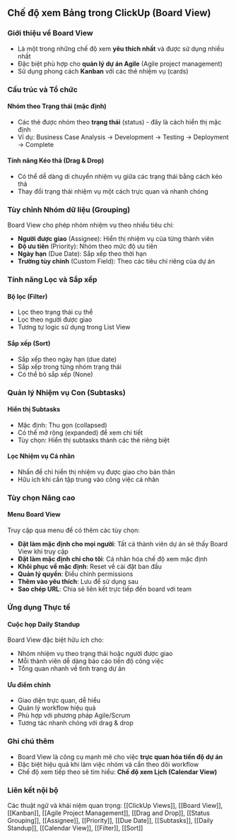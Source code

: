 ## Chế độ xem Bảng trong ClickUp (Board View)

### Giới thiệu về Board View

- Là một trong những chế độ xem **yêu thích nhất** và được sử dụng nhiều nhất
- Đặc biệt phù hợp cho **quản lý dự án Agile** (Agile project management)
- Sử dụng phong cách **Kanban** với các thẻ nhiệm vụ (cards)


### Cấu trúc và Tổ chức

#### Nhóm theo Trạng thái (mặc định)

- Các thẻ được nhóm theo **trạng thái** (status) - đây là cách hiển thị mặc định
- Ví dụ: Business Case Analysis → Development → Testing → Deployment → Complete


#### Tính năng Kéo thả (Drag \& Drop)

- Có thể dễ dàng di chuyển nhiệm vụ giữa các trạng thái bằng cách kéo thả
- Thay đổi trạng thái nhiệm vụ một cách trực quan và nhanh chóng


### Tùy chỉnh Nhóm dữ liệu (Grouping)

Board View cho phép nhóm nhiệm vụ theo nhiều tiêu chí:

- **Người được giao** (Assignee): Hiển thị nhiệm vụ của từng thành viên
- **Độ ưu tiên** (Priority): Nhóm theo mức độ ưu tiên
- **Ngày hạn** (Due Date): Sắp xếp theo thời hạn
- **Trường tùy chỉnh** (Custom Field): Theo các tiêu chí riêng của dự án


### Tính năng Lọc và Sắp xếp

#### Bộ lọc (Filter)

- Lọc theo trạng thái cụ thể
- Lọc theo người được giao
- Tương tự logic sử dụng trong List View


#### Sắp xếp (Sort)

- Sắp xếp theo ngày hạn (due date)
- Sắp xếp trong từng nhóm trạng thái
- Có thể bỏ sắp xếp (None)


### Quản lý Nhiệm vụ Con (Subtasks)

#### Hiển thị Subtasks

- Mặc định: Thu gọn (collapsed)
- Có thể mở rộng (expanded) để xem chi tiết
- Tùy chọn: Hiển thị subtasks thành các thẻ riêng biệt


#### Lọc Nhiệm vụ Cá nhân

- Nhấn để chỉ hiển thị nhiệm vụ được giao cho bản thân
- Hữu ích khi cần tập trung vào công việc cá nhân


### Tùy chọn Nâng cao

#### Menu Board View

Truy cập qua menu để có thêm các tùy chọn:

- **Đặt làm mặc định cho mọi người**: Tất cả thành viên dự án sẽ thấy Board View khi truy cập
- **Đặt làm mặc định chỉ cho tôi**: Cá nhân hóa chế độ xem mặc định
- **Khôi phục về mặc định**: Reset về cài đặt ban đầu
- **Quản lý quyền**: Điều chỉnh permissions
- **Thêm vào yêu thích**: Lưu để sử dụng sau
- **Sao chép URL**: Chia sẻ liên kết trực tiếp đến board với team


### Ứng dụng Thực tế

#### Cuộc họp Daily Standup

Board View đặc biệt hữu ích cho:

- Nhóm nhiệm vụ theo trạng thái hoặc người được giao
- Mỗi thành viên dễ dàng báo cáo tiến độ công việc
- Tổng quan nhanh về tình trạng dự án


#### Ưu điểm chính

- Giao diện trực quan, dễ hiểu
- Quản lý workflow hiệu quả
- Phù hợp với phương pháp Agile/Scrum
- Tương tác nhanh chóng với drag \& drop


### Ghi chú thêm

- Board View là công cụ mạnh mẽ cho việc **trực quan hóa tiến độ dự án**
- Đặc biệt hiệu quả khi làm việc nhóm và cần theo dõi workflow
- Chế độ xem tiếp theo sẽ tìm hiểu: **Chế độ xem Lịch (Calendar View)**


### Liên kết nội bộ

Các thuật ngữ và khái niệm quan trọng: [[ClickUp Views]], [[Board View]], [[Kanban]], [[Agile Project Management]], [[Drag and Drop]], [[Status Grouping]], [[Assignee]], [[Priority]], [[Due Date]], [[Subtasks]], [[Daily Standup]], [[Calendar View]], [[Filter]], [[Sort]]

